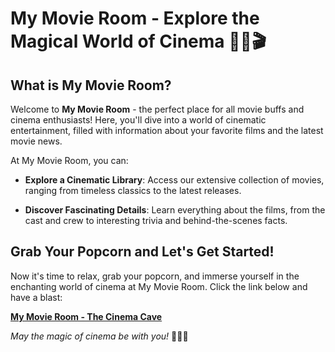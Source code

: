 # My Movie Room - Explore the Magical World of Cinema 🍿🎥🎬

## What is My Movie Room?

Welcome to **My Movie Room** - the perfect place for all movie buffs and cinema enthusiasts! Here, you'll dive into a world of cinematic entertainment, filled with information about your favorite films and the latest movie news.

At My Movie Room, you can:

- **Explore a Cinematic Library**: Access our extensive collection of movies, ranging from timeless classics to the latest releases.

- **Discover Fascinating Details**: Learn everything about the films, from the cast and crew to interesting trivia and behind-the-scenes facts.

## Grab Your Popcorn and Let's Get Started!

Now it's time to relax, grab your popcorn, and immerse yourself in the enchanting world of cinema at My Movie Room. Click the link below and have a blast:

[**My Movie Room - The Cinema Cave**](https://movieroom.vercel.app/)

*May the magic of cinema be with you!* 🍿🎥🎉
